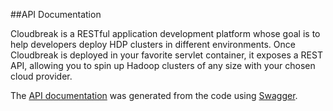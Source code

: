 ##API Documentation

 Cloudbreak is a RESTful application development platform whose goal is to help developers deploy HDP clusters in different environments. Once Cloudbreak is deployed in your favorite servlet container, it exposes a REST API, allowing you to spin up Hadoop clusters of any size with your chosen cloud provider.

The [API documentation](https://cloudbreak-api.sequenceiq.com/api/index.html) was generated from the code using [Swagger](http://swagger.io/).
